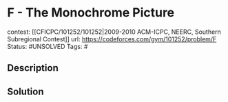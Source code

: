 # F - The Monochrome Picture

contest: [[CFICPC/101252/101252|2009-2010 ACM-ICPC, NEERC, Southern Subregional Contest]]
url: https://codeforces.com/gym/101252/problem/F
Status: #UNSOLVED
Tags: #

## Description

## Solution


